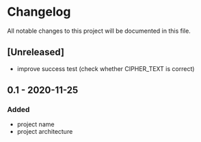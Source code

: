 # Changelog
All notable changes to this project will be documented in this file.

## [Unreleased]

+ improve success test (check whether CIPHER_TEXT is correct)

## 0.1 - 2020-11-25

### Added

+ project name
+ project architecture
